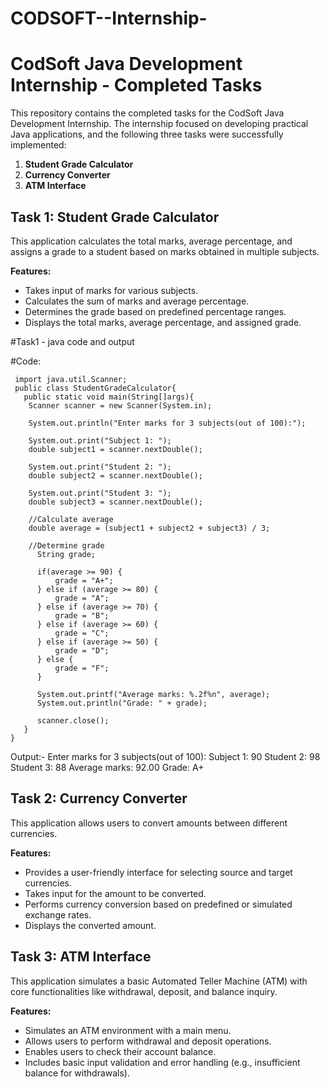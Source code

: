 # CODSOFT--Internship-
# CodSoft Java Development Internship - Completed Tasks

This repository contains the completed tasks for the CodSoft Java Development Internship. The internship focused on developing practical Java applications, and the following three tasks were successfully implemented:

1.  **Student Grade Calculator**
2.  **Currency Converter**
3.  **ATM Interface**


## Task 1: Student Grade Calculator

This application calculates the total marks, average percentage, and assigns a grade to a student based on marks obtained in multiple subjects.

**Features:**

*   Takes input of marks for various subjects.
*   Calculates the sum of marks and average percentage.
*   Determines the grade based on predefined percentage ranges.
*   Displays the total marks, average percentage, and assigned grade.

#Task1 - java code and output

#Code:
     
     import java.util.Scanner;
     public class StudentGradeCalculator{
       public static void main(String[]args){
        Scanner scanner = new Scanner(System.in);
        
        System.out.println("Enter marks for 3 subjects(out of 100):");
        
        System.out.print("Subject 1: ");
        double subject1 = scanner.nextDouble();
        
        System.out.print("Student 2: ");
        double subject2 = scanner.nextDouble();
        
        System.out.print("Student 3: ");
        double subject3 = scanner.nextDouble();
        
        //Calculate average
        double average = (subject1 + subject2 + subject3) / 3;
        
        //Determine grade
          String grade;
          
          if(average >= 90) {
              grade = "A+";
          } else if (average >= 80) {
              grade = "A";
          } else if (average >= 70) {
              grade = "B";
          } else if (average >= 60) {
              grade = "C";
          } else if (average >= 50) {
              grade = "D";
          } else {
              grade = "F";
          }
          
          System.out.printf("Average marks: %.2f%n", average);
          System.out.println("Grade: " + grade);
          
          scanner.close();
       } 
    }
Output:-
Enter marks for 3 subjects(out of 100):
Subject 1: 90
Student 2: 98
Student 3: 88
Average marks: 92.00
Grade: A+



## Task 2: Currency Converter

This application allows users to convert amounts between different currencies.

**Features:**

*   Provides a user-friendly interface for selecting source and target currencies.
*   Takes input for the amount to be converted.
*   Performs currency conversion based on predefined or simulated exchange rates.
*   Displays the converted amount.

## Task 3: ATM Interface

This application simulates a basic Automated Teller Machine (ATM) with core functionalities like withdrawal, deposit, and balance inquiry.

**Features:**

*   Simulates an ATM environment with a main menu.
*   Allows users to perform withdrawal and deposit operations.
*   Enables users to check their account balance.
*   Includes basic input validation and error handling (e.g., insufficient balance for withdrawals).

